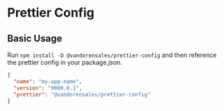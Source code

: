 # Prettier Config

## Basic Usage

Run `npm install -D @vandorensales/prettier-config` and then reference the prettier config in your package.json.

```json
{
  "name": "my-app-name",
  "version": "9000.0.1",
  "prettier": "@vandorensales/prettier-config"
}
```
